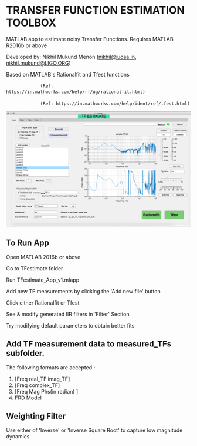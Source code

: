 # TRANSFER FUNCTION ESTIMATION TOOLBOX

MATLAB app to estimate noisy Transfer Functions. Requires MATLAB R2016b or above

Developed by: Nikhil Mukund Menon 
                        (nikhil@iucaa.in, nikhil.mukund@LIGO.ORG)

Based on MATLAB's Rationalfit and Tfest functions

                 (Ref: https://in.mathworks.com/help/rf/ug/rationalfit.html)

                 (Ref: https://in.mathworks.com/help/ident/ref/tfest.html)


![Alt text](TFestimate_App.png?raw=true "TFestimate App Screenshot")


## To Run App
Open MATLAB 2016b or above

Go to TFestimate folder
 
Run TFestimate_App_v1.mlapp

Add new TF measurements by clicking the 'Add new file' button

Click either Rationalfit or Tfest 

See & modify generated IIR filters in 'Filter' Section 

Try modifying default parameters to obtain better fits  

## Add TF measurement data to measured_TFs subfolder.
The following formats are accepted : 
   1. [Freq real_TF imag_TF]
   2. [Freq complex_TF]
   3. [Freq Mag Phs(in radian) ]
   4. FRD Model


## Weighting Filter

Use either of 'Inverse' or 'Inverse Square Root'  to capture low magnitude dynamics





